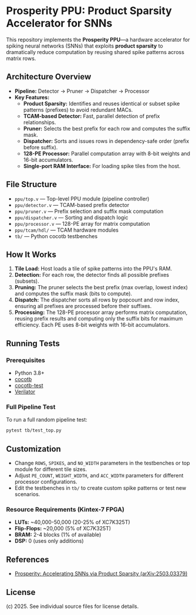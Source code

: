 # Prosperity PPU: Product Sparsity Accelerator for SNNs

This repository implements the **Prosperity PPU**—a hardware accelerator for spiking neural networks (SNNs) that exploits **product sparsity** to dramatically reduce computation by reusing shared spike patterns across matrix rows.

## Architecture Overview

- **Pipeline:** Detector → Pruner → Dispatcher → Processor
- **Key Features:**
  - **Product Sparsity:** Identifies and reuses identical or subset spike patterns (prefixes) to avoid redundant MACs.
  - **TCAM-based Detector:** Fast, parallel detection of prefix relationships.
  - **Pruner:** Selects the best prefix for each row and computes the suffix mask.
  - **Dispatcher:** Sorts and issues rows in dependency-safe order (prefix before suffix).
  - **128-PE Processor:** Parallel computation array with 8-bit weights and 16-bit accumulators.
  - **Single-port RAM Interface:** For loading spike tiles from the host.

## File Structure

- `ppu/top.v`         — Top-level PPU module (pipeline controller)
- `ppu/detector.v`    — TCAM-based prefix detector
- `ppu/pruner.v`      — Prefix selection and suffix mask computation
- `ppu/dispatcher.v`  — Sorting and dispatch logic
- `ppu/processor.v`   — 128-PE array for matrix computation
- `ppu/tcam/hdl/`     — TCAM hardware modules
- `tb/`               — Python cocotb testbenches

## How It Works

1. **Tile Load:** Host loads a tile of spike patterns into the PPU's RAM.
2. **Detection:** For each row, the detector finds all possible prefixes (subsets).
3. **Pruning:** The pruner selects the best prefix (max overlap, lowest index) and computes the suffix mask (bits to compute).
4. **Dispatch:** The dispatcher sorts all rows by popcount and row index, ensuring all prefixes are processed before their suffixes.
5. **Processing:** The 128-PE processor array performs matrix computation, reusing prefix results and computing only the suffix bits for maximum efficiency. Each PE uses 8-bit weights with 16-bit accumulators.

## Running Tests

### Prerequisites
- Python 3.8+
- [cocotb](https://cocotb.org/)
- [cocotb-test](https://github.com/themperek/cocotb-test)
- [Verilator](https://www.veripool.org/verilator/)


### Full Pipeline Test

To run a full random pipeline test:

```sh
pytest tb/test_top.py
```

## Customization
- Change `ROWS`, `SPIKES`, and `NO_WIDTH` parameters in the testbenches or top module for different tile sizes.
- Adjust `PE_COUNT`, `WEIGHT_WIDTH`, and `ACC_WIDTH` parameters for different processor configurations.
- Edit the testbenches in `tb/` to create custom spike patterns or test new scenarios.

### Resource Requirements (Kintex-7 FPGA)
- **LUTs:** ~40,000-50,000 (20-25% of XC7K325T)
- **Flip-Flops:** ~20,000 (5% of XC7K325T)  
- **BRAM:** 2-4 blocks (1% of available)
- **DSP:** 0 (uses only additions)

## References
- [Prosperity: Accelerating SNNs via Product Sparsity (arXiv:2503.03379)](https://arxiv.org/abs/2503.03379)

## License
(c) 2025. See individual source files for license details.
